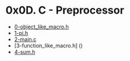 # 0x0D. C - Preprocessor

 * [0-object_like_macro.h]()
 * [1-pi.h]()
 * [2-main.c]()
 * [3-function_like_macro.h] ()
 * [4-sum.h]()
